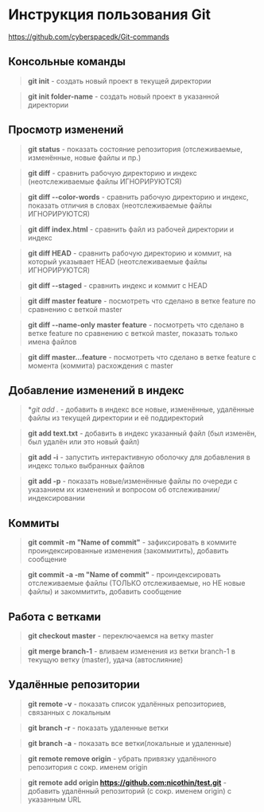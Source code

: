 Инструкция пользования Git
========================

<https://github.com/cyberspacedk/Git-commands>
## Консольные команды


> **git init** - создать новый проект в текущей директории

> **git init folder-name** - создать новый проект в указанной директории

## Просмотр изменений

> **git status** - показать состояние репозитория (отслеживаемые, изменённые, новые файлы и пр.)

> **git diff** - сравнить рабочую директорию и индекс (неотслеживаемые файлы ИГНОРИРУЮТСЯ)

> **git diff --color-words** - сравнить рабочую директорию и индекс, показать отличия в словах (неотслеживаемые файлы ИГНОРИРУЮТСЯ)

> **git diff index.html** - сравнить файл из рабочей директории и индекс

> **git diff HEAD** - сравнить рабочую директорию и коммит, на который указывает HEAD (неотслеживаемые файлы ИГНОРИРУЮТСЯ)

> **git diff --staged** - сравнить индекс и коммит с HEAD

> **git diff master feature** - посмотреть что сделано в ветке feature по сравнению с веткой master

> **git diff --name-only master feature** - посмотреть что сделано в ветке feature по сравнению с веткой master, показать только имена файлов

> **git diff master...feature** - посмотреть что сделано в ветке feature с момента (коммита) расхождения с master

## Добавление изменений в индекс

> **git add .* - добавить в индекс все новые, изменённые, удалённые файлы из текущей директории и её поддиректорий

> **git add text.txt** - добавить в индекс указанный файл (был изменён, был удалён или это новый файл)

> **git add -i** - запустить интерактивную оболочку для добавления в индекс только выбранных файлов

> **git add -p** - показать новые/изменённые файлы по очереди с указанием их изменений и вопросом об отслеживании/индексировании

## Коммиты

> **git commit -m "Name of commit"** - зафиксировать в коммите проиндексированные изменения (закоммитить), добавить сообщение

> **git commit -a -m "Name of commit"** - проиндексировать отслеживаемые файлы (ТОЛЬКО отслеживаемые, но НЕ новые файлы) и закоммитить, добавить сообщение

## Работа с ветками

> **git checkout master** - переключаемся на ветку master

> **git merge branch-1** - вливаем изменения из ветки branch-1 в текущую ветку (master), удача (автослияние)
## Удалённые репозитории

> **git remote -v** - показать список удалённых репозиториев, связанных с локальным

> **git branch -r** - показать удаленные ветки

> **git branch -a** - показать все ветки(локальные и удаленные)

> **git remote remove origin** - убрать привязку удалённого репозитория с сокр. именем origin

> **git remote add origin https://github.com:nicothin/test.git** - добавить удалённый репозиторий (с сокр. именем origin) с указанным URL
